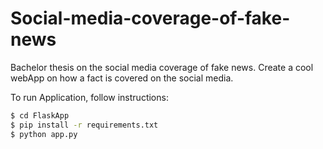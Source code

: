 # Social-media-coverage-of-fake-news
Bachelor thesis on the social media coverage of fake news. 
Create a cool webApp on how a fact is covered on the social media. 

To run Application, follow instructions: 
```sh
$ cd FlaskApp
$ pip install -r requirements.txt
$ python app.py
```
